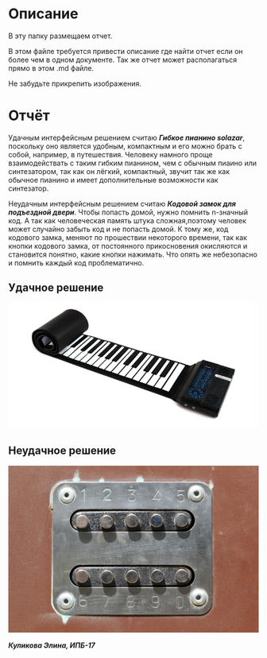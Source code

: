 # Описание
В эту папку размещаем отчет. 

В этом файле требуется привести описание где найти отчет если он более чем в одном документе.
Так же отчет может располагаться прямо в этом .md файле.

Не забудьте прикрепить изображения.

# Отчёт
Удачным интерфейсным решением считаю ***Гибкое пианино solazar***, поскольку оно является удобным, компактным и его можно брать с собой, например, в путешествия. Человеку намного проще взаимодействать с таким гибким пианином, чем с обычным пиаино или синтезатором, так как он лёгкий, компактный, звучит так же как обычное пианино и имеет дополнительные возможности как синтезатор.

Неудачным интерфейсным решением считаю ***Кодовой замок для подъездной двери***. Чтобы попасть домой, нужно помнить n-значный код. А так как человеческая память штука сложная,поэтому человек может случайно забыть код и не попасть домой. К тому же, код кодового замка, меняют по прошествии некоторого времени, так как кнопки кодового замка, от постоянного прикосновения окисляются и становится понятно, какие кнопки нажимать. Что опять же небезопасно и помнить каждый код проблематично.

## Удачное решение
![Гибкое пианино solazar](/resolve/good_interface_solution.png "Гибкое пианино solazar")


## Неудачное решение
![Кодовой замок для подъездной двери](/resolve/bad_interface_solution.jpg "Кодовой замок для подъездной двери")

***Куликова Элина, ИПБ-17***
